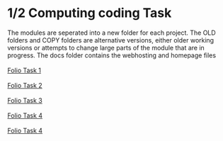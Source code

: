 # 1/2 Computing coding Task
The modules are seperated into a new folder for each project.
The OLD folders and COPY folders are alternative versions, either older working versions or attempts to change large parts of the module that are in progress.
The docs folder contains the webhosting and homepage files
<br>
<br>
<a href="https://tpgionfriddo.com/Folio%20Task%201/index.html" target="_blank">Folio Task 1</a>
<br>
<br>
<a href="https://tpgionfriddo.com/Folio%20Task%202/index.html" target="_blank">Folio Task 2</a>
<br>
<br>
<a href="https://tpgionfriddo.com/Folio%20Task%203/index.html" target="_blank">Folio Task 3</a>
<br>
<br>
<a href="https://tpgionfriddo.com/Folio%20Task%204/index.html" target="_blank">Folio Task 4</a>
<br>
<br>
<a href="https://tpgionfriddo.com/Folio%20Task%205/index.html" target="_blank">Folio Task 4</a>
